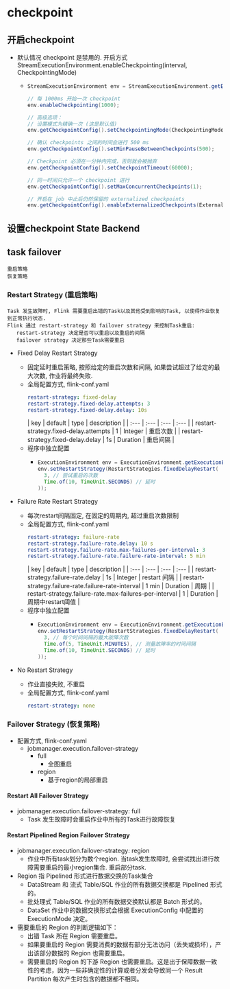 # checkpoint

## 开启checkpoint

- 默认情况 checkpoint 是禁用的. 开启方式 StreamExecutionEnvironment.enableCheckpointing(interval, CheckpointingMode)
    - ```java
      StreamExecutionEnvironment env = StreamExecutionEnvironment.getExecutionEnvironment();

      // 每 1000ms 开始一次 checkpoint
      env.enableCheckpointing(1000);
      
      // 高级选项：
      // 设置模式为精确一次 (这是默认值)
      env.getCheckpointConfig().setCheckpointingMode(CheckpointingMode.EXACTLY_ONCE);
      
      // 确认 checkpoints 之间的时间会进行 500 ms
      env.getCheckpointConfig().setMinPauseBetweenCheckpoints(500);
      
      // Checkpoint 必须在一分钟内完成，否则就会被抛弃
      env.getCheckpointConfig().setCheckpointTimeout(60000);
      
      // 同一时间只允许一个 checkpoint 进行
      env.getCheckpointConfig().setMaxConcurrentCheckpoints(1);
      
      // 开启在 job 中止后仍然保留的 externalized checkpoints
      env.getCheckpointConfig().enableExternalizedCheckpoints(ExternalizedCheckpointCleanup.RETAIN_ON_CANCELLATION);
      ```

## 设置checkpoint State Backend

## task failover

```text
重启策略
恢复策略
```

### Restart Strategy (重启策略)

```text
Task 发生故障时, Flink 需要重启出错的Task以及其他受到影响的Task, 以使得作业恢复到正常执行状态.
Flink 通过 restart-strategy 和 failover strategy 来控制Task重启:
   restart-strategy 决定是否可以重启以及重启的间隔
   failover strategy 决定那些Task需要重启
```

- Fixed Delay Restart Strategy
    - 固定延时重启策略, 按照给定的重启次数和间隔, 如果尝试超过了给定的最大次数, 作业将最终失败.
    - 全局配置方式, flink-conf.yaml
      ```yaml
      restart-strategy: fixed-delay
      restart-strategy.fixed-delay.attempts: 3
      restart-strategy.fixed-delay.delay: 10s
      ```
      | key | default | type | description |
                                                                                    | :--- | :--- | :--- | :--- |
      | restart-strategy.fixed-delay.attempts | 1 | Integer | 重启次数 |
      | restart-strategy.fixed-delay.delay | 1s | Duration | 重启间隔 |
    - 程序中独立配置
        - ```java
          ExecutionEnvironment env = ExecutionEnvironment.getExecutionEnvironment();
          env.setRestartStrategy(RestartStrategies.fixedDelayRestart(
            3, // 尝试重启的次数
            Time.of(10, TimeUnit.SECONDS) // 延时
          ));
          ```

- Failure Rate Restart Strategy
    - 每次restart间隔固定, 在固定的周期内, 超过重启次数限制
    - 全局配置方式, flink-conf.yaml
      ```yaml
      restart-strategy: failure-rate
      restart-strategy.failure-rate.delay: 10 s
      restart-strategy.failure-rate.max-failures-per-interval: 3
      restart-strategy.failure-rate.failure-rate-interval: 5 min
      ```
      | key | default | type | description |
                                                            | :--- | :--- | :--- | :--- |
      | restart-strategy.failure-rate.delay | 1s | Integer | restart 间隔 |
      | restart-strategy.failure-rate.failure-rate-interval | 1 min | Duration | 周期 |
      | restart-strategy.failure-rate.max-failures-per-interval | 1 | Duration | 周期中restart阈值 |
    - 程序中独立配置
        - ```java
          ExecutionEnvironment env = ExecutionEnvironment.getExecutionEnvironment();
          env.setRestartStrategy(RestartStrategies.fixedDelayRestart(
            3, // 每个时间间隔的最大故障次数
            Time.of(5, TimeUnit.MINUTES), // 测量故障率的时间间隔
            Time.of(10, TimeUnit.SECONDS) // 延时
          ));
          ```

- No Restart Strategy
    - 作业直接失败, 不重启
    - 全局配置方式, flink-conf.yaml
      ```yaml
      restart-strategy: none
      ```

### Failover Strategy (恢复策略)

- 配置方式, flink-conf.yaml
    - jobmanager.execution.failover-strategy
        - full
            - 全图重启
        - region
            - 基于region的局部重启

#### Restart All Failover Strategy

- jobmanager.execution.failover-strategy: full
    - Task 发生故障时会重启作业中所有的Task进行故障恢复

#### Restart Pipelined Region Failover Strategy

- jobmanager.execution.failover-strategy: region
    - 作业中所有task划分为数个region. 当task发生故障时, 会尝试找出进行故障需要重启的最小region集合. 重启部分task.
- Region 指 Pipelined 形式进行数据交换的Task集合
    - DataStream 和 流式 Table/SQL 作业的所有数据交换都是 Pipelined 形式的。
    - 批处理式 Table/SQL 作业的所有数据交换默认都是 Batch 形式的。
    - DataSet 作业中的数据交换形式会根据 ExecutionConfig 中配置的 ExecutionMode 决定。
- 需要重启的 Region 的判断逻辑如下：
    - 出错 Task 所在 Region 需要重启。
    - 如果要重启的 Region 需要消费的数据有部分无法访问（丢失或损坏），产出该部分数据的 Region 也需要重启。
    - 需要重启的 Region 的下游 Region 也需要重启。这是出于保障数据一致性的考虑，因为一些非确定性的计算或者分发会导致同一个 Result Partition 每次产生时包含的数据都不相同。